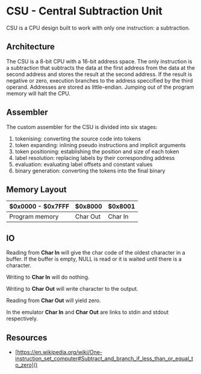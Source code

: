 # CSU - Central Subtraction Unit

CSU is a CPU design built to work with only one instruction: a subtraction.

## Architecture
The CSU is a 8-bit CPU with a 16-bit address space. The only instruction is a subtraction that
subtracts the data at the first address from the data at the second address and stores the result at the
second address. If the result is negative or zero, execution branches to the address speccified by the third
operand. Addresses are stored as little-endian. Jumping out of the program memory will halt the CPU.

## Assembler
The custom assembler for the CSU is divided into six stages:
1. tokenising: converting the source code into tokens
2. token expanding: inlining pseudo instructions and implicit arguments
3. token positioning: establishing the position and size of each token
4. label resolution: replacing labels by their corresponding address
5. evaluation: evaluating label offsets and constant values
6. binary generation: converting the tokens into the final binary

## Memory Layout

| $0x0000 - $0x7FFF | $0x8000  | $0x8001 |
| ----------------- | -------- | ------- |
| Program memory    | Char Out | Char In |

## IO
Reading from **Char In** will give the char code of the oldest character in a buffer. If the buffer is empty, NULL is read or it is waited until there is a character.

Writing to **Char In** will do nothing.

Writing to **Char Out** will write character to the output.

Reading from **Char Out** will yield zero.

In the emulator **Char In** and **Char Out** are links to stdin and stdout respectively.

## Resources
- [https://en.wikipedia.org/wiki/One-instruction_set_computer#Subtract_and_branch_if_less_than_or_equal_to_zero]()